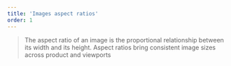 ```yaml
---
title: 'Images aspect ratios'
order: 1
---
```


> The aspect ratio of an image is the proportional relationship between its width and its height. Aspect ratios bring consistent image sizes across product and viewports

<pattern path="src/pages/Foundations/Images/pattern/intro"></pattern>